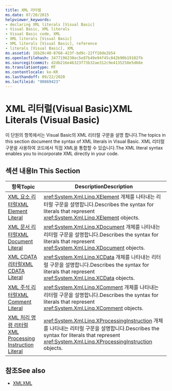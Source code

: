 ```yaml
---
title: XML 리터럴
ms.date: 07/20/2015
helpviewer_keywords:
- declaring XML literals [Visual Basic]
- Visual Basic, XML literals
- Visual Basic code, XML
- XML literals [Visual Basic]
- XML literals [Visual Basic], reference
- literals [Visual Basic], XML
ms.assetid: 16b28c40-8768-423f-bd9c-22ff10de2b54
ms.openlocfilehash: 3477196230ec5e87b49e94f45c842b90b19102fb
ms.sourcegitcommit: d2db216e46323f73b32ae312c9e4135258e5d68e
ms.translationtype: MT
ms.contentlocale: ko-KR
ms.lasthandoff: 09/22/2020
ms.locfileid: "90869423"
---
```

# <a name="xml-literals-visual-basic"></a><span data-ttu-id="0def2-102">XML 리터럴(Visual Basic)</span><span class="sxs-lookup"><span data-stu-id="0def2-102">XML Literals (Visual Basic)</span></span>

<span data-ttu-id="0def2-103">이 단원의 항목에서는 Visual Basic의 XML 리터럴 구문을 설명 합니다.</span><span class="sxs-lookup"><span data-stu-id="0def2-103">The topics in this section document the syntax of XML literals in Visual Basic.</span></span> <span data-ttu-id="0def2-104">XML 리터럴 구문을 사용하여 코드에서 직접 XML을 통합할 수 있습니다.</span><span class="sxs-lookup"><span data-stu-id="0def2-104">The XML literal syntax enables you to incorporate XML directly in your code.</span></span>  
  
## <a name="in-this-section"></a><span data-ttu-id="0def2-105">섹션 내용</span><span class="sxs-lookup"><span data-stu-id="0def2-105">In This Section</span></span>  
  
|<span data-ttu-id="0def2-106">항목</span><span class="sxs-lookup"><span data-stu-id="0def2-106">Topic</span></span>|<span data-ttu-id="0def2-107">Description</span><span class="sxs-lookup"><span data-stu-id="0def2-107">Description</span></span>|  
|-----------|-----------------|  
|[<span data-ttu-id="0def2-108">XML 요소 리터럴</span><span class="sxs-lookup"><span data-stu-id="0def2-108">XML Element Literal</span></span>](xml-element-literal.md)|<span data-ttu-id="0def2-109"><xref:System.Xml.Linq.XElement> 개체를 나타내는 리터럴 구문을 설명합니다.</span><span class="sxs-lookup"><span data-stu-id="0def2-109">Describes the syntax for literals that represent <xref:System.Xml.Linq.XElement> objects.</span></span>|  
|[<span data-ttu-id="0def2-110">XML 문서 리터럴</span><span class="sxs-lookup"><span data-stu-id="0def2-110">XML Document Literal</span></span>](xml-document-literal.md)|<span data-ttu-id="0def2-111"><xref:System.Xml.Linq.XDocument> 개체를 나타내는 리터럴 구문을 설명합니다.</span><span class="sxs-lookup"><span data-stu-id="0def2-111">Describes the syntax for literals that represent <xref:System.Xml.Linq.XDocument> objects.</span></span>|  
|[<span data-ttu-id="0def2-112">XML CDATA 리터럴</span><span class="sxs-lookup"><span data-stu-id="0def2-112">XML CDATA Literal</span></span>](xml-cdata-literal.md)|<span data-ttu-id="0def2-113"><xref:System.Xml.Linq.XCData> 개체를 나타내는 리터럴 구문을 설명합니다.</span><span class="sxs-lookup"><span data-stu-id="0def2-113">Describes the syntax for literals that represent <xref:System.Xml.Linq.XCData> objects.</span></span>|  
|[<span data-ttu-id="0def2-114">XML 주석 리터럴</span><span class="sxs-lookup"><span data-stu-id="0def2-114">XML Comment Literal</span></span>](xml-comment-literal.md)|<span data-ttu-id="0def2-115"><xref:System.Xml.Linq.XComment> 개체를 나타내는 리터럴 구문을 설명합니다.</span><span class="sxs-lookup"><span data-stu-id="0def2-115">Describes the syntax for literals that represent <xref:System.Xml.Linq.XComment> objects.</span></span>|  
|[<span data-ttu-id="0def2-116">XML 처리 명령 리터럴</span><span class="sxs-lookup"><span data-stu-id="0def2-116">XML Processing Instruction Literal</span></span>](xml-processing-instruction-literal.md)|<span data-ttu-id="0def2-117"><xref:System.Xml.Linq.XProcessingInstruction> 개체를 나타내는 리터럴 구문을 설명합니다.</span><span class="sxs-lookup"><span data-stu-id="0def2-117">Describes the syntax for literals that represent <xref:System.Xml.Linq.XProcessingInstruction> objects.</span></span>|  
  
## <a name="see-also"></a><span data-ttu-id="0def2-118">참조</span><span class="sxs-lookup"><span data-stu-id="0def2-118">See also</span></span>

- [<span data-ttu-id="0def2-119">XML</span><span class="sxs-lookup"><span data-stu-id="0def2-119">XML</span></span>](../../programming-guide/language-features/xml/index.md)
